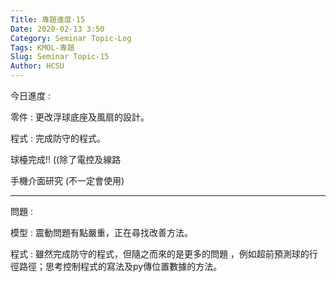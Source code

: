 ```yaml
---
Title: 專題進度-15
Date: 2020-02-13 3:50
Category: Seminar Topic-Log
Tags: KMOL-專題
Slug: Seminar Topic-15
Author: HCSU
---
```


今日進度 :

零件 : 更改浮球底座及風扇的設計。

程式 : 完成防守的程式。

球檯完成!! ((除了電控及線路

手機介面研究 (不一定會使用)

---

問題 : 

模型 : 震動問題有點嚴重，正在尋找改善方法。

程式 : 雖然完成防守的程式，但隨之而來的是更多的問題 ，例如超前預測球的行徑路徑；思考控制程式的寫法及py傳位置數據的方法。

